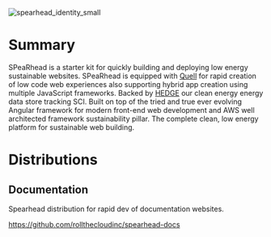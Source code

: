 ![spearhead_identity_small](https://user-images.githubusercontent.com/73197190/201539275-3145ca25-f079-4caf-953c-3d4d6630caa4.png)

# Summary

SPeaRhead is a starter kit for quickly building and deploying low energy sustainable websites. SPeaRhead is equipped with [Quell](https://github.com/rollthecloudinc/quell) for rapid creation of low code web experiences also supporting hybrid app creation using multiple JavaScript frameworks. Backed by [HEDGE](https://github.com/rollthecloudinc/hedge) our clean energy energy data store tracking SCI. Built on top of the tried and true ever evolving Angular framework for modern front-end web development and AWS well architected framework sustainability pillar. The complete clean, low energy platform for sustainable web building.

# Distributions

## Documentation

Spearhead distribution for rapid dev of documentation websites.

https://github.com/rollthecloudinc/spearhead-docs
